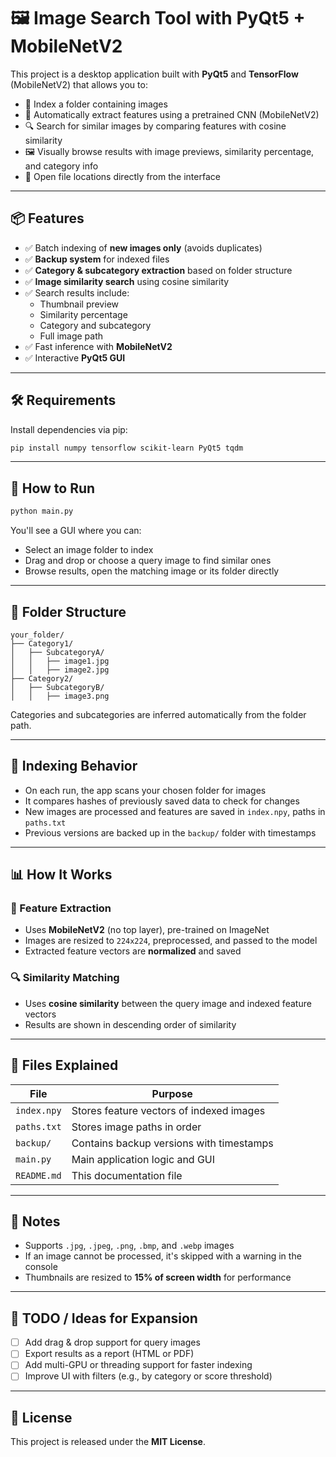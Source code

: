 # 🖼️ Image Search Tool with PyQt5 + MobileNetV2

This project is a desktop application built with **PyQt5** and **TensorFlow** (MobileNetV2) that allows you to:

- 📁 Index a folder containing images  
- 🧠 Automatically extract features using a pretrained CNN (MobileNetV2)  
- 🔍 Search for similar images by comparing features with cosine similarity  
- 🖼️ Visually browse results with image previews, similarity percentage, and category info  
- 📂 Open file locations directly from the interface  

---

## 📦 Features

- ✅ Batch indexing of **new images only** (avoids duplicates)  
- ✅ **Backup system** for indexed files  
- ✅ **Category & subcategory extraction** based on folder structure  
- ✅ **Image similarity search** using cosine similarity  
- ✅ Search results include:
  - Thumbnail preview  
  - Similarity percentage  
  - Category and subcategory  
  - Full image path  
- ✅ Fast inference with **MobileNetV2**  
- ✅ Interactive **PyQt5 GUI**  

---

## 🛠️ Requirements

Install dependencies via pip:

```bash
pip install numpy tensorflow scikit-learn PyQt5 tqdm
```

---

## 🚀 How to Run

```bash
python main.py
```

You'll see a GUI where you can:

- Select an image folder to index  
- Drag and drop or choose a query image to find similar ones  
- Browse results, open the matching image or its folder directly  

---

## 📂 Folder Structure

```
your_folder/
├── Category1/
│   ├── SubcategoryA/
│   │   ├── image1.jpg
│   │   ├── image2.jpg
├── Category2/
│   ├── SubcategoryB/
│   │   ├── image3.png
```

Categories and subcategories are inferred automatically from the folder path.

---

## 💾 Indexing Behavior

- On each run, the app scans your chosen folder for images  
- It compares hashes of previously saved data to check for changes  
- New images are processed and features are saved in `index.npy`, paths in `paths.txt`  
- Previous versions are backed up in the `backup/` folder with timestamps  

---

## 📊 How It Works

### 🧠 Feature Extraction

- Uses **MobileNetV2** (no top layer), pre-trained on ImageNet  
- Images are resized to `224x224`, preprocessed, and passed to the model  
- Extracted feature vectors are **normalized** and saved  

### 🔍 Similarity Matching

- Uses **cosine similarity** between the query image and indexed feature vectors  
- Results are shown in descending order of similarity  

---

## 📎 Files Explained

| File        | Purpose                                      |
|-------------|----------------------------------------------|
| `index.npy` | Stores feature vectors of indexed images     |
| `paths.txt` | Stores image paths in order                  |
| `backup/`   | Contains backup versions with timestamps     |
| `main.py`   | Main application logic and GUI               |
| `README.md` | This documentation file                      |

---

## 🧪 Notes

- Supports `.jpg`, `.jpeg`, `.png`, `.bmp`, and `.webp` images  
- If an image cannot be processed, it's skipped with a warning in the console  
- Thumbnails are resized to **15% of screen width** for performance  

---

## 📌 TODO / Ideas for Expansion

- [ ] Add drag & drop support for query images  
- [ ] Export results as a report (HTML or PDF)  
- [ ] Add multi-GPU or threading support for faster indexing  
- [ ] Improve UI with filters (e.g., by category or score threshold)  

---

## 📄 License

This project is released under the **MIT License**.
